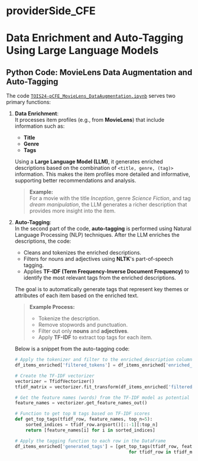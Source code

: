 # providerSide_CFE

# Data Enrichment and Auto-Tagging Using Large Language Models

## Python Code: MovieLens Data Augmentation and Auto-Tagging

The code [`TOIS24-pCFE_MovieLens_DataAugmentation.ipynb`](https://drive.google.com/file/d/1ycek-02Mr2g2epkMF8nRcAFhd2_D48Aq/view?usp=sharing) serves two primary functions:

1. **Data Enrichment**:  
   It processes item profiles (e.g., from **MovieLens**) that include information such as:
   - **Title**
   - **Genre**
   - **Tags**
   
   Using a **Large Language Model (LLM)**, it generates enriched descriptions based on the combination of `<title, genre, (tag)>` information. This makes the item profiles more detailed and informative, supporting better recommendations and analysis.

   > **Example:**  
   > For a movie with the title *Inception*, genre *Science Fiction*, and tag *dream manipulation*, the LLM generates a richer description that provides more insight into the item.

2. **Auto-Tagging**:  
   In the second part of the code, **auto-tagging** is performed using Natural Language Processing (NLP) techniques. After the LLM enriches the descriptions, the code:

   - Cleans and tokenizes the enriched descriptions.
   - Filters for nouns and adjectives using **NLTK**'s part-of-speech tagging.
   - Applies **TF-IDF (Term Frequency-Inverse Document Frequency)** to identify the most relevant tags from the enriched descriptions.
   
   The goal is to automatically generate tags that represent key themes or attributes of each item based on the enriched text.

   > **Example Process:**
   > - Tokenize the description.
   > - Remove stopwords and punctuation.
   > - Filter out only **nouns** and **adjectives**.
   > - Apply **TF-IDF** to extract top tags for each item.

   Below is a snippet from the auto-tagging code:

   ```python
   # Apply the tokenizer and filter to the enriched_description column
   df_items_enriched['filtered_tokens'] = df_items_enriched['enriched_description'].apply(tokenize_clean_and_filter)

   # Create the TF-IDF vectorizer
   vectorizer = TfidfVectorizer()
   tfidf_matrix = vectorizer.fit_transform(df_items_enriched['filtered_text'])

   # Get the feature names (words) from the TF-IDF model as potential tags
   feature_names = vectorizer.get_feature_names_out()

   # Function to get top N tags based on TF-IDF scores
   def get_top_tags(tfidf_row, feature_names, top_n=5):
       sorted_indices = tfidf_row.argsort()[::-1][:top_n]
       return [feature_names[i] for i in sorted_indices]

   # Apply the tagging function to each row in the DataFrame
   df_items_enriched['generated_tags'] = [get_top_tags(tfidf_row, feature_names)
                                              for tfidf_row in tfidf_matrix.toarray()]
